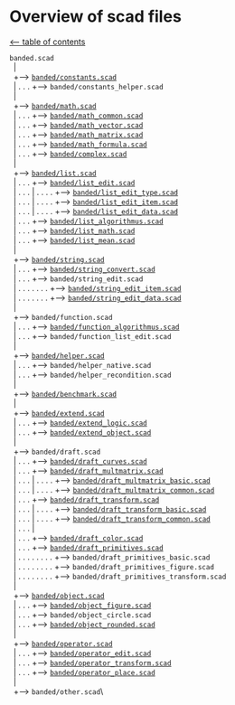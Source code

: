 Overview of scad files
======================

[<-- table of contents](contents.md)

`banded.scad`\
` `|\
` `+--> [`banded/constants.scad`](constants.md "Define some constants")\
` `| . . . +--> `banded/constants_helper.scad`\
` `|\
` `+--> [`banded/math.scad`](math.md "Math functions")\
` `| . . . +--> [`banded/math_common.scad`](math.md#more-math-functions- "Common math functions")\
` `| . . . +--> [`banded/math_vector.scad`](matrix.md#vector-operations- "Vector operations")\
` `| . . . +--> [`banded/math_matrix.scad`](matrix.md#matrix-operations- "Matrix operations")\
` `| . . . +--> [`banded/math_formula.scad`](math.md#formula-functions- "Formula functions")\
` `| . . . +--> [`banded/complex.scad`](complex.md "Working with complex numbers")\
` `|\
` `+--> [`banded/list.scad`](list.md "Functions for work with lists")\
` `| . . . +--> [`banded/list_edit.scad`](list.md#editing-lists- "Editing lists")\
` `| . . . | . . . . +--> [`banded/list_edit_type.scad`](list.md#different-type-of-data- "Type-dependent access to the content of lists")\
` `| . . . | . . . . +--> [`banded/list_edit_item.scad`](list.md#edit-list-independent-from-the-data- "Edit list independent from the data")\
` `| . . . | . . . . +--> [`banded/list_edit_data.scad`](list.md#edit-list-with-use-of-data- "Edit list with use of data, type-dependent")\
` `| . . . +--> [`banded/list_algorithmus.scad`](list.md#algorithm-on-lists- "Algorithm on lists")\
` `| . . . +--> [`banded/list_math.scad`](list.md#math-on-lists- "Math on lists")\
` `| . . . +--> [`banded/list_mean.scad`](list.md#calculating-mean- "Calculating mean")\
` `|\
` `+--> [`banded/string.scad`](string.md "Functions for edit and convert strings")\
` `| . . . +--> [`banded/string_convert.scad`](string.md#convert-strings- "Convert strings")\
` `| . . . +--> `banded/string_edit.scad`\
` `| . . . . . . . +--> [`banded/string_edit_item.scad`](string.md#edit-strings-independent-from-data- "Edit strings independent from data")\
` `| . . . . . . . +--> [`banded/string_edit_data.scad`](string.md#edit-strings-with-use-of-data- "Edit strings with use of data")\
` `|\
` `+--> `banded/function.scad`\
` `| . . . +--> [`banded/function_algorithmus.scad`](function.md "Algorithmus with function literals")\
` `| . . . +--> `banded/function_list_edit.scad`\
` `|\
` `+--> [`banded/helper.scad`](helper.md "Helper functions")\
` `| . . . +--> `banded/helper_native.scad`\
` `| . . . +--> `banded/helper_recondition.scad`\
` `|\
` `+--> [`banded/benchmark.scad`](helper.md#benchmark-function- "Benchmark for functions to measure speed")\
` `|\
` `+--> [`banded/extend.scad`](extend.md "Control the level of detail of a mesh")\
` `| . . . +--> [`banded/extend_logic.scad`](extend.md#functions-)\
` `| . . . +--> [`banded/extend_object.scad`](extend.md#defined-modules-)\
` `|\
` `+--> `banded/draft.scad`\
` `| . . . +--> [`banded/draft_curves.scad`](curves.md "Creates curves in a point list")\
` `| . . . +--> [`banded/draft_multmatrix.scad`](multmatrix.md "Multmatrix functions")\
` `| . . . | . . . . +--> [`banded/draft_multmatrix_basic.scad`](multmatrix.md#basic-multmatrix-functions- "Generate matrix like OpenSCAD buildin affine transformation")\
` `| . . . | . . . . +--> [`banded/draft_multmatrix_common.scad`](multmatrix.md#more-multmatrix-functions- "Generate matrix for more affine transformations")\
` `| . . . +--> [`banded/draft_transform.scad`](transform.md "Transform functions on point lists for affine transformations")\
` `| . . . | . . . . +--> [`banded/draft_transform_basic.scad`](transform.md#basic-multmatrix-functions- "OpenSCAD buildin transformation on point lists")\
` `| . . . | . . . . +--> [`banded/draft_transform_common.scad`](transform.md#more-multmatrix-functions- "More functions for affine transformations on point lists")\
` `| . . . |\
` `| . . . +--> [`banded/draft_color.scad`](color.md "Convert colors")\
` `| . . . +--> [`banded/draft_primitives.scad`](primitives.md "Create and edit OpenSCAD primitives in data lists")\
` `| . . . . . . . . +--> `banded/draft_primitives_basic.scad`\
` `| . . . . . . . . +--> `banded/draft_primitives_figure.scad`\
` `| . . . . . . . . +--> `banded/draft_primitives_transform.scad`\
` `|\
` `+--> [`banded/object.scad`](object.md "Configurable objects")\
` `| . . . +--> [`banded/object_figure.scad`](object.md#figures- "Modules to create configurable objects")\
` `| . . . +--> `banded/object_circle.scad`\
` `| . . . +--> [`banded/object_rounded.scad`](object.md#rounded-edges- "Figures with rounded edges")\
` `|\
` `+--> [`banded/operator.scad`](operator.md "Transform and edit objects")\
` `| . . . +--> [`banded/operator_edit.scad`](operator.md#edit-and-test-objects- "Various operator to edit and test objects")\
` `| . . . +--> [`banded/operator_transform.scad`](operator.md#transform-operator- "Transform operator for affine transformations")\
` `| . . . +--> [`banded/operator_place.scad`](operator.md#place-objects- "Modules which place objects in specific position")\
` `|\
` `+--> `banded/other.scad`\
